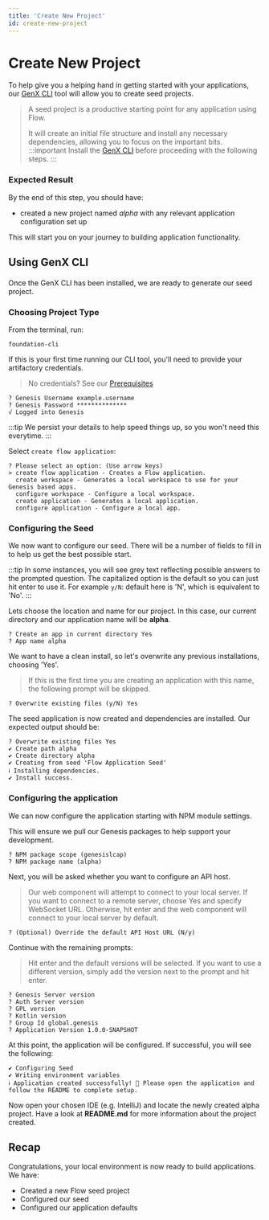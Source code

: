 ```yaml
---
title: 'Create New Project'
id: create-new-project
---
```


# Create New Project

To help give you a helping hand in getting started with your applications, our [GenX CLI](/flow/introduction/prerequisites/#genx-cli)  tool will allow you to create seed projects. 


> A seed project is a productive starting point for any application using Flow. 
> 
> It will create an initial file structure and install any necessary dependencies, allowing you to focus on the important bits. 
:::important
> Install the [GenX CLI](/flow/introduction/prerequisites/#genx-cli) before proceeding with the following steps.
:::

### Expected Result
By the end of this step, you should have:
- created a new project named *alpha* with any relevant application configuration set up

This will start you on your journey to building application functionality.

## Using GenX CLI
####

Once the GenX CLI has been installed, we are ready to generate our seed project.

### Choosing Project Type

From the terminal, run:

```shell
foundation-cli
```

If this is your first time running our CLI tool, you'll need to provide your artifactory credentials. 

> No credentials? See our [Prerequisites](/flow/introduction/prerequisites/)

```shell
? Genesis Username example.username
? Genesis Password **************
√ Logged into Genesis
```

:::tip
We persist your details to help speed things up, so you won't need this everytime.
:::


Select `create flow application`:

```shell
? Please select an option: (Use arrow keys)
> create flow application - Creates a Flow application.
  create workspace - Generates a local workspace to use for your Genesis based apps.
  configure workspace - Configure a local workspace.
  create application - Generates a local application.
  configure application - Configure a local app.
```

### Configuring the Seed
We now want to configure our seed. There will be a number of fields to fill in to help us get the best possible start.


:::tip 
In some instances, you will see grey text reflecting possible answers to the prompted question. The capitalized option is the default so you can just hit enter to use it. 
For example `y/N`: default here is 'N', which is equivalent to 'No'.
:::

Lets choose the location and name for our project. In this case, our current directory and our application name will be **alpha**.

```shell
? Create an app in current directory Yes
? App name alpha
```

We want to have a clean install, so let's overwrite any previous installations, choosing 'Yes'.
> If this is the first time you are creating an application with this name, the following prompt will be skipped.

```shell
? Overwrite existing files (y/N) Yes
```

The seed application is now created and dependencies are installed. Our expected output should be:

```shell
? Overwrite existing files Yes
✔ Create path alpha
✔ Create directory alpha
✔ Creating from seed 'Flow Application Seed'
ℹ Installing dependencies.
✔ Install success.
```

### Configuring the application

We can now configure the application starting with NPM module settings. 

This will ensure we pull our Genesis packages to help support your development.

```shell
? NPM package scope (genesislcap)
? NPM package name (alpha)
```

Next, you will be asked whether you want to configure an API host. 

> Our web component will attempt to connect to your local server. If you want to connect to a remote server, choose Yes and specify WebSocket URL. Otherwise, hit enter and the web component will connect to your local server by default. 


```shell
? (Optional) Override the default API Host URL (N/y)
```

Continue with the remaining prompts:
> Hit enter and the default versions will be selected. If you want to use a different version, simply add the version next to the prompt and hit enter. 

```shell
? Genesis Server version
? Auth Server version
? GPL version
? Kotlin version
? Group Id global.genesis
? Application Version 1.0.0-SNAPSHOT
```

At this point, the application will be configured. If successful, you will see the following:

```shell
✔ Configuring Seed
✔ Writing environment variables
ℹ Application created successfully! 🎉 Please open the application and follow the README to complete setup.
```

Now open your chosen IDE (e.g. IntelliJ) and locate the newly created alpha project. Have a look at **README.md** for more information about the project created. 

## Recap

Congratulations, your local environment is now ready to build applications. We have:

- Created a new Flow seed project
- Configured our seed
- Configured our application defaults
